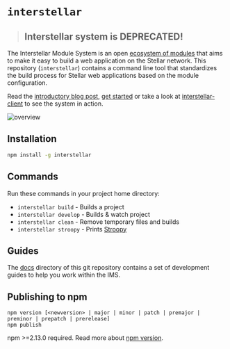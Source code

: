 # `interstellar`

> ## Interstellar system is DEPRECATED!

The Interstellar Module System is an open [ecosystem of modules](https://github.com/stellar/interstellar/blob/master/docs/learn/module-list.md) that aims to make it easy to build a web application on the Stellar network. This repository (`interstellar`) contains a command line tool that standardizes the build process for Stellar web applications based on the module configuration.

Read the [introductory blog post](https://www.stellar.org/blog/developer-preview-interstellar-module-system/), [get started](https://github.com/stellar/interstellar/blob/master/docs/learn/readme.md) or take a look at [interstellar-client](https://github.com/stellar/interstellar-client) to see the system in action.

![overview](https://www.stellar.org/wp-content/uploads/2015/06/interstellar-overview.png)

## Installation

```bash
npm install -g interstellar
```

## Commands

Run these commands in your project home directory:
* `interstellar build` - Builds a project
* `interstellar develop` - Builds & watch project
* `interstellar clean` - Remove temporary files and builds
* `interstellar stroopy` - Prints [Stroopy](https://www.stellar.org/stories/adventures-in-galactic-consensus-chapter-1/)

## Guides

The [docs](docs) directory of this git repository contains a set of development guides to help you work within the IMS.

## Publishing to npm
```
npm version [<newversion> | major | minor | patch | premajor | preminor | prepatch | prerelease]
npm publish
```
npm >=2.13.0 required.
Read more about [npm version](https://docs.npmjs.com/cli/version).
